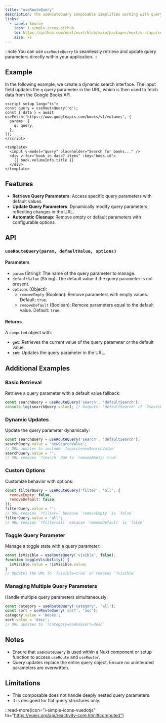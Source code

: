 ```yaml
---
title: "useRouteQuery"
description: The useRouteQuery composable simplifies working with query parameters.
links:
  - label: Source
    icon: i-simple-icons-github
    to: https://github.com/nuxt/nuxt/blob/main/packages/nuxt/src/app/composables/router.ts
    size: xs
---
```


::note
You can use `useRouteQuery` to seamlessly retrieve and update query parameters directly within your application.
::

## Example

In the following example, we create a dynamic search interface. The input field updates the `q` query parameter in the URL, which is then used to fetch data from the Google Books API.

```vue [~/pages/index.vue]
<script setup lang="ts">
const query = useRouteQuery('q');
const { data } = await useFetch('https://www.googleapis.com/books/v1/volumes', {
  params: {
    q: query,
  },
});
</script>

<template>
  <input v-model="query" placeholder="Search for books..." />
  <div v-for="book in data?.items" :key="book.id">
    {{ book.volumeInfo.title }}
  </div>
</template>
```

## Features

- **Retrieve Query Parameters**: Access specific query parameters with default values.
- **Update Query Parameters**: Dynamically modify query parameters, reflecting changes in the URL.
- **Automatic Cleanup**: Remove empty or default parameters with configurable options.

## API

### `useRouteQuery(param, defaultValue, options)`

#### Parameters

- `param` (String): The name of the query parameter to manage.
- `defaultValue` (String): The default value if the query parameter is not present.
- `options` (Object):
  - `removeEmpty` (Boolean): Remove parameters with empty values. Default: `true`.
  - `removeDefault` (Boolean): Remove parameters equal to the default value. Default: `true`.

#### Returns

A `computed` object with:

- **`get`**: Retrieves the current value of the query parameter or the default value.
- **`set`**: Updates the query parameter in the URL.

## Additional Examples

### Basic Retrieval

Retrieve a query parameter with a default value fallback:

```javascript
const searchQuery = useRouteQuery('search', 'defaultSearch');
console.log(searchQuery.value); // Outputs: 'defaultSearch' if `?search` is not in the URL
```

### Dynamic Updates

Update the query parameter dynamically:

```javascript
const searchQuery = useRouteQuery('search', 'defaultSearch');
searchQuery.value = 'newSearchValue';
// URL updates to include `?search=newSearchValue`
searchQuery.value = '';
// URL removes `?search` due to `removeEmpty: true`
```

### Custom Options

Customize behavior with options:

```javascript
const filterQuery = useRouteQuery('filter', 'all', {
  removeEmpty: false,
  removeDefault: false,
});
filterQuery.value = '';
// URL remains `?filter=` because `removeEmpty` is `false`
filterQuery.value = 'all';
// URL remains `?filter=all` because `removeDefault` is `false`
```

### Toggle Query Parameter

Manage a toggle state with a query parameter:

```javascript
const isVisible = useRouteQuery('visible', false);
function toggleVisibility() {
  isVisible.value = !isVisible.value;
}
// Updates the URL to `?visible=true` or removes `?visible`
```

### Managing Multiple Query Parameters

Handle multiple query parameters simultaneously:

```javascript
const category = useRouteQuery('category', 'all');
const sort = useRouteQuery('sort', 'asc');
category.value = 'books';
sort.value = 'desc';
// URL updates to `?category=books&sort=desc`
```

## Notes

- Ensure that `useRouteQuery` is used within a Nuxt component or setup function to access `useRoute` and `useRouter`.
- Query updates replace the entire query object. Ensure no unintended parameters are overwritten.

## Limitations

- This composable does not handle deeply nested query parameters.
- It is designed for flat query structures only.

::read-more{icon="i-simple-icons-vuedotjs" to="https://vuejs.org/api/reactivity-core.html#computed"}
